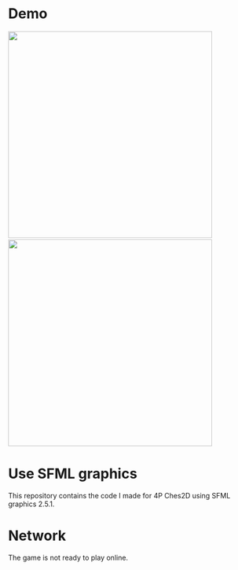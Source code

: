 
# Demo


<img src="https://j.gifs.com/x6zx6P.gif" alt="" width="415" height="420">&emsp;&emsp;<img src="https://j.gifs.com/ywAym6.gif" alt="" width="415" height="420">

# Use SFML graphics
This repository contains the code I made for 4P Ches2D using SFML graphics 2.5.1.
# Network
The game is not ready to play online.


